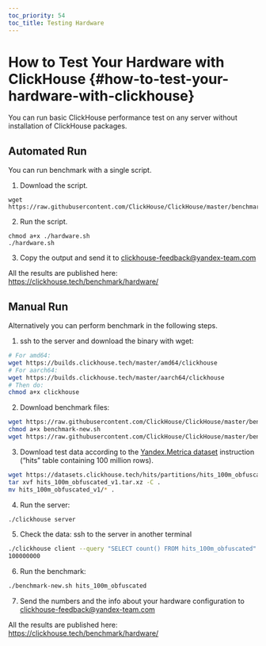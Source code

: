 ```yaml
---
toc_priority: 54
toc_title: Testing Hardware
---
```


# How to Test Your Hardware with ClickHouse {#how-to-test-your-hardware-with-clickhouse}

You can run basic ClickHouse performance test on any server without installation of ClickHouse packages.


## Automated Run

You can run benchmark with a single script.

1. Download the script.
```
wget https://raw.githubusercontent.com/ClickHouse/ClickHouse/master/benchmark/hardware.sh
```

2. Run the script.
```
chmod a+x ./hardware.sh
./hardware.sh
```

3. Copy the output and send it to clickhouse-feedback@yandex-team.com

All the results are published here: https://clickhouse.tech/benchmark/hardware/


## Manual Run

Alternatively you can perform benchmark in the following steps.

1.  ssh to the server and download the binary with wget:
```bash
# For amd64:
wget https://builds.clickhouse.tech/master/amd64/clickhouse
# For aarch64:
wget https://builds.clickhouse.tech/master/aarch64/clickhouse
# Then do:
chmod a+x clickhouse
```
2.  Download benchmark files:
```bash
wget https://raw.githubusercontent.com/ClickHouse/ClickHouse/master/benchmark/clickhouse/benchmark-new.sh
chmod a+x benchmark-new.sh
wget https://raw.githubusercontent.com/ClickHouse/ClickHouse/master/benchmark/clickhouse/queries.sql
```
3.  Download test data according to the [Yandex.Metrica dataset](../getting-started/example-datasets/metrica.md) instruction (“hits” table containing 100 million rows).
```bash
wget https://datasets.clickhouse.tech/hits/partitions/hits_100m_obfuscated_v1.tar.xz
tar xvf hits_100m_obfuscated_v1.tar.xz -C .
mv hits_100m_obfuscated_v1/* .
```
4.  Run the server:
```bash
./clickhouse server
```
5.  Check the data: ssh to the server in another terminal
```bash
./clickhouse client --query "SELECT count() FROM hits_100m_obfuscated"
100000000
```
6.  Run the benchmark:
```bash
./benchmark-new.sh hits_100m_obfuscated
```
7.  Send the numbers and the info about your hardware configuration to clickhouse-feedback@yandex-team.com

All the results are published here: https://clickhouse.tech/benchmark/hardware/

